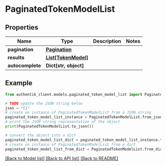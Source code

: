 # PaginatedTokenModelList


## Properties

Name | Type | Description | Notes
------------ | ------------- | ------------- | -------------
**pagination** | [**Pagination**](Pagination.md) |  | 
**results** | [**List[TokenModel]**](TokenModel.md) |  | 
**autocomplete** | **Dict[str, object]** |  | 

## Example

```python
from authentik_client.models.paginated_token_model_list import PaginatedTokenModelList

# TODO update the JSON string below
json = "{}"
# create an instance of PaginatedTokenModelList from a JSON string
paginated_token_model_list_instance = PaginatedTokenModelList.from_json(json)
# print the JSON string representation of the object
print(PaginatedTokenModelList.to_json())

# convert the object into a dict
paginated_token_model_list_dict = paginated_token_model_list_instance.to_dict()
# create an instance of PaginatedTokenModelList from a dict
paginated_token_model_list_from_dict = PaginatedTokenModelList.from_dict(paginated_token_model_list_dict)
```
[[Back to Model list]](../README.md#documentation-for-models) [[Back to API list]](../README.md#documentation-for-api-endpoints) [[Back to README]](../README.md)


